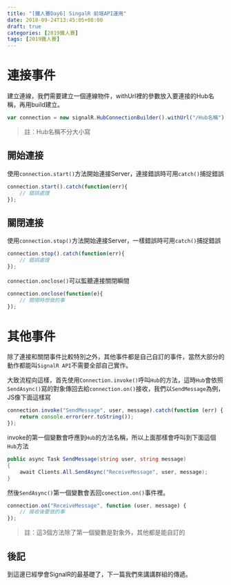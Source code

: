 ```yaml
---
title: "[鐵人賽Day6] SingalR 前端API運用"
date: 2018-09-24T13:45:05+08:00
draft: true
categories: [2019鐵人賽]
tags: [2019鐵人賽]
---
```

# 連接事件
建立連線，我們需要建立一個連線物件，withUrl裡的參數放入要連接的Hub名稱，再用build建立。
``` js
var connection = new signalR.HubConnectionBuilder().withUrl("/Hub名稱").build();
```
> 註：Hub名稱不分大小寫

## 開始連接
使用`connection.start()`方法開始連接Server，連接錯誤時可用`catch()`捕捉錯誤
``` js
connection.start().catch(function(err){
    // 錯誤處理
});
```
## 關閉連接
使用`connection.stop()`方法開始連接Server，一樣錯誤時可用`catch()`捕捉錯誤
``` js
connection.stop().catch(function(err){
    // 錯誤處理
});
```
`connection.onclose()`可以監聽連接關閉瞬間
``` js
connection.onclose(function(e){
    // 關閉時想做的事
});
```

# 其他事件
除了連接和關閉事件比較特別之外，其他事件都是自己自訂的事件，當然大部分的動作都能叫`SignalR API`不需要全部自己實作。

大致流程向這樣，首先使用`Connection.invoke()`呼叫`Hub`的方法，這時`Hub`會依照`SendAsync()`寫的對象傳回去給`connection.on()`接收，我們以`SendMessage`為例，JS像下面這樣寫

``` js
connection.invoke("SendMessage", user, message).catch(function (err) {
    return console.error(err.toString());
});
```
invoke的第一個變數會呼應到`Hub`的方法名稱，所以上面那樣會呼叫到下面這個`Hub`方法
``` cs
public async Task SendMessage(string user, string message)
{
    await Clients.All.SendAsync("ReceiveMessage", user, message);
}

```
然後`SendAsync()`第一個變數會丟回`conection.on()`事件裡。

``` js
connection.on("ReceiveMessage", function (user, message) {
    // 接收後要做的事
});
```

> 註：這3個方法除了第一個變數是對象外，其他都是能自訂的

## 後記
到這邊已經學會SignalR的最基礎了，下一篇我們來講講群組的傳遞。



